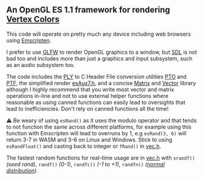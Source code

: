## An OpenGL ES 1.1 framework for rendering [Vertex Colors](https://github.com/vertexcolor)

This code will operate on pretty much any device including web browsers using [Emscripten](https://emscripten.org/).

I prefer to use [GLFW](https://www.glfw.org/) to render OpenGL graphics to a window, but [SDL](https://www.libsdl.org/) is not bad too and includes more than just a graphics and input subsystem, such as an audio subsystem too.

The code includes the [PLY](https://paulbourke.net/dataformats/ply/) to C Header File conversion utilities [PTO](PTO) and [PTF](PTF), the simplified render [esAux7.h](esAux7.h), and a concise [Matrix](mat.h) and [Vector](vec.h) library although I highly recommend that you write most vector and matrix operations in-line and not to use external helper functions where reasonable as using canned functions can easily lead to oversights that lead to inefficiencies. Don't rely on canned functions all the time!

⚠️ Be weary of using `esRand()` as it uses the modulo operator and that tends to not function the same across different platforms, for example using this function with Emscripten will lead to overruns by 1, e.g `esRand(3, 6)` will return 3-7 in WASM and 3-6 on Linux and Windows. Stick to using `esRandFloat()` and casting back to integer or `fRand()` in [vec.h](https://github.com/mrbid/esAux7/blob/main/vec.h#L99).

The fastest random functions for real-time usage are in [vec.h](vec.h) with `srandf()` _(seed rand)_, `randf()` _(0-1)_, `randfc()` _(-1 to +1)_, `randfn()` _([normal distribution](https://en.wikipedia.org/wiki/Normal_distribution))_.
